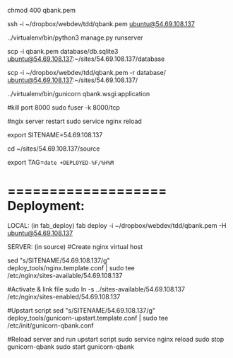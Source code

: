 chmod 400 qbank.pem

ssh -i ~/dropbox/webdev/tdd/qbank.pem ubuntu@54.69.108.137

../virtualenv/bin/python3 manage.py runserver

scp -i qbank.pem database/db.sqlite3 ubuntu@54.69.108.137:~/sites/54.69.108.137/database

scp -i ~/dropbox/webdev/tdd/qbank.pem -r database/ ubuntu@54.69.108.137:~/sites/54.69.108.137/

../virtualenv/bin/gunicorn qbank.wsgi:application

#kill port 8000
sudo fuser -k 8000/tcp

#ngix server restart
sudo service nginx reload

export SITENAME=54.69.108.137

cd ~/sites/54.69.108.137/source

export TAG=`date +DEPLOYED-%F/%H%M`

===================
Deployment:
===================

LOCAL: (in fab_deploy)
fab deploy -i ~/dropbox/webdev/tdd/qbank.pem -H ubuntu@54.69.108.137

SERVER: (in source)
#Create nginx virtual host

sed "s/SITENAME/54.69.108.137/g" \
deploy_tools/nginx.template.conf | sudo tee \
/etc/nginx/sites-available/54.69.108.137

#Activate & link file
sudo ln -s ../sites-available/54.69.108.137 \
/etc/nginx/sites-enabled/54.69.108.137

#Upstart script
sed "s/SITENAME/54.69.108.137/g" \
deploy_tools/gunicorn-upstart.template.conf | sudo tee \
/etc/init/gunicorn-qbank.conf

#Reload server and run upstart script
sudo service nginx reload
sudo stop gunicorn-qbank
sudo start gunicorn-qbank